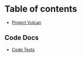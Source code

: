 # Table of contents

* [Project Vulcan](README.md)

## Code Docs

* [Code Tests](code-docs/Testing.md)

